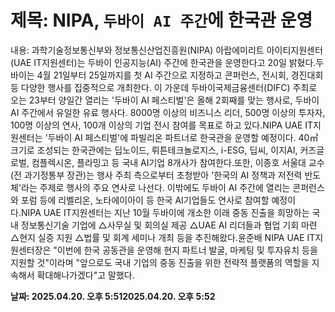 # **제목: NIPA, `두바이 AI 주간`에 한국관 운영**

  내용: 과학기술정보통신부와 정보통신산업진흥원(NIPA) 아랍에미리트 아이티지원센터(UAE IT지원센터)는 두바이 인공지능(AI) 주간에 한국관을 운영한다고 20일 밝혔다.두바이는 4월 21일부터 25일까지를 첫 AI 주간으로 지정하고 콘퍼런스, 전시회, 경진대회 등 다양한 행사를 집중적으로 개최한다. 이 가운데 두바이국제금융센터(DIFC) 주최로 오는 23부터 양일간 열리는 '두바이 AI 페스티벌'은 올해 2회째를 맞는 행사로, 두바이 AI 주간에서 유일한 유료 행사다. 8000명 이상의 비즈니스 리더, 500명 이상의 투자자, 100명 이상의 연사, 100개 이상의 기업 전시 참여를 목표로 하고 있다.NIPA UAE IT지원센터는 '두바이 AI 페스티벌'에 파빌리온 파트너로 한국관을 운영할 예정이다. 40㎡ 크기로 조성되는 한국관에는 딥노이드, 뤼튼테크놀로지스, i-ESG, 딥씨, 이지AI, 커즈글로벌, 컴플렉시온, 플라밍고 등 국내 AI기업 8개사가 참여한다.또한, 이종호 서울대 교수(전 과기정통부 장관)는 행사 주최 측으로부터 초청받아 '한국의 AI 정책과 저전력 반도체'라는 주제로 행사의 주요 연사로 나선다. 이밖에도 두바이 AI 주간에 열리는 콘퍼런스와 포럼 등에 리벨리온, 노타에이아이 등 한국 AI기업들도 연사로 참여할 예정이다.NIPA UAE IT지원센터는 지난 10월 두바이에 개소한 이래 중동 진출을 희망하는 국내 정보통신기술 기업에 △사무실 및 회의실 제공 △UAE AI 리더들과 협업 기회 마련 △현지 실증 지원 △법률 및 회계 세미나 개최 등을 추진해왔다.윤준배 NIPA UAE IT지원센터장은 "이번에 한국 공동관을 운영해 현지 파트너 발굴, 마케팅 및 투자유치 등을 지원할 것"이라며 "앞으로도 국내 기업의 중동 진출을 위한 전략적 플랫폼의 역할을 지속해서 확대해나가겠다"고 말했다.

  **날짜: 2025.04.20. 오후 5:512025.04.20. 오후 5:52**